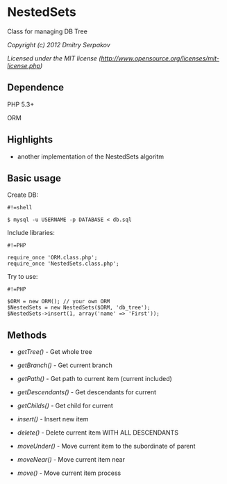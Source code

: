 # NestedSets #

Class for managing DB Tree

_Copyright (c) 2012 Dmitry Serpakov_

_Licensed under the MIT license (http://www.opensource.org/licenses/mit-license.php)_

## Dependence ##

PHP 5.3+

ORM

## Highlights ##

* another implementation of the NestedSets algoritm

## Basic usage ##

Create DB:

```
#!=shell

$ mysql -u USERNAME -p DATABASE < db.sql
```

Include libraries:

```
#!=PHP

require_once 'ORM.class.php';
require_once 'NestedSets.class.php';
```

Try to use:

```
#!=PHP

$ORM = new ORM(); // your own ORM
$NestedSets = new NestedSets($ORM, 'db_tree');
$NestedSets->insert(1, array('name' => 'First'));
```

## Methods ##

* _getTree()_ - Get whole tree

* _getBranch()_ - Get current branch

* _getPath()_ - Get path to current item (current included)

* _getDescendants()_ - Get descendants for current

* _getChilds()_ - Get child for current

* _insert()_ - Insert new item

* _delete()_ - Delete current item WITH ALL DESCENDANTS

* _moveUnder()_ - Move current item to the subordinate of parent

* _moveNear()_ - Move current item near

* _move()_ - Move current item process